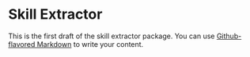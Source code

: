 # Skill Extractor

This is the first draft of the skill extractor package. You can use
[Github-flavored Markdown](https://guides.github.com/features/mastering-markdown/)
to write your content.
